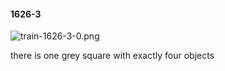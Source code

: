 #### 1626-3
![train-1626-3-0.png](https://github.com/lil-lab/nlvr/raw/master/nlvr/train/images/76/train-1626-3-0.png "train-1626-3-0.png")

there is one grey square with exactly four objects